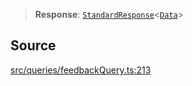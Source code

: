 > **Response**: [`StandardResponse`](api%5Ctype-aliases%5CStandardResponse.md)\<[`Data`](api%5Cnamespaces%5Cqueries%5Cnamespaces%5CFeedbackQuery%5Ctype-aliases%5CData.md)\>

## Source

[src/queries/feedbackQuery.ts:213](https://github.com/bhavjitChauhan/khan-api/blob/214cc6672777162cd3ec638a3ad3a22f7fe37e04/src/queries/feedbackQuery.ts#L213)
